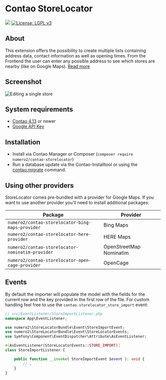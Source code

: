 Contao StoreLocator
======================

[![](https://img.shields.io/packagist/v/numero2/contao-storelocator.svg?style=flat-square)](https://packagist.org/packages/numero2/contao-storelocator) [![License: LGPL v3](https://img.shields.io/badge/License-LGPL%20v3-blue.svg?style=flat-square)](http://www.gnu.org/licenses/lgpl-3.0)

About
--

This extension offers the possibility to create multiple lists containing address data, contact information as well as opening times. From the Frontend the user can enter any possible address to see which stores are nearby (like on Google Maps). [Read more](https://www.numero2.de/contao/erweiterungen/storelocator.html)

Screenshot
--

![Editing a single store](./docs/screenshot.png)

System requirements
--

* [Contao 4.13](https://github.com/contao/contao) or newer
* [Google API Key](https://github.com/numero2/contao-storelocator/wiki/Google-Keys)

Installation
--

* Install via Contao Manager or Composer (`composer require numero2/contao-storelocator`)
* Run a database update via the Contao-Installtool or using the [contao:migrate](https://docs.contao.org/dev/reference/commands/) command.

Using other providers
--

StoreLocator comes pre-bundled with a provider for Google Maps.
If you want to use another provider you'll need to install additional packages:

| Package                                          | Provider                |
| ------------------------------------------------ | ----------------------- |
| `numero2/contao-storelocator-bing-maps-provider` | Bing Maps               |
| `numero2/contao-storelocator-here-provider`      | HERE Maps               |
| `numero2/contao-storelocator-nominatim-provider` | OpenStreetMap Nominatim |
| `numero2/contao-storelocator-open-cage-provider` | OpenCage                |


Events
--

By default the importer will populate the model with the fields for the current row and the key provided in the first row of the file. For custom handling feel free to use the `contao.storelocator_store_import` event:

```php
// src/EventListener/StoreImportListener.php
namespace App\EventListener;

use numero2\StoreLocatorBundle\Event\StoreImportEvent;
use numero2\StoreLocatorBundle\Event\StoreLocatorEvents;
use Symfony\Component\EventDispatcher\Attribute\AsEventListener;

#[AsEventListener(StoreLocatorEvents::STORE_IMPORT)]
class StoreImportListener {

    public function __invoke( StoreImportEvent $event ): void {
        // …
    }
}
```

